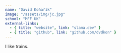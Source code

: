 ```yaml
---
name: "David Koňařík"
image: "/assets/img/jc.jpg"
school: "MFF UK"
external-links:
  - { title: "website", link: "slama.dev" }
  - { title: "github", link: "github.com/dvdkon" }
---
```


I like trains.
